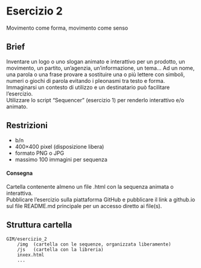 # Esercizio 2
Movimento come forma, movimento come senso

## Brief
Inventare un logo o uno slogan animato e interattivo per un prodotto, un movimento, un partito, un’agenzia, un’informazione, un tema…
Ad un nome, una parola o una frase provare a sostituire una o più lettere con simboli, numeri o giochi di parola evitando i pleonasmi tra testo e forma.   
Immaginarsi un contesto di utilizzo e un destinatario può facilitare l’esercizio.   
Utilizzare lo script “Sequencer” (esercizio 1) per renderlo interattivo e/o animato. 

## Restrizioni
- b/n
- 400×400 pixel (disposizione libera)
- formato PNG o JPG
- massimo 100 immagini per sequenza 

#### Consegna
Cartella contenente almeno un file .html con la sequenza animata o interattiva.  
Pubblicare l’esercizio sulla piattaforma GitHub e pubblicare il link a github.io sul file README.md principale per un accesso diretto ai file(s). 

## Struttura cartella
```
GIM/esercizio_2  	
	/img  (cartella con le sequenze, organizzata liberamente)  
	/js   (cartella con la libreria)  
	inxex.html  
	...
``` 

